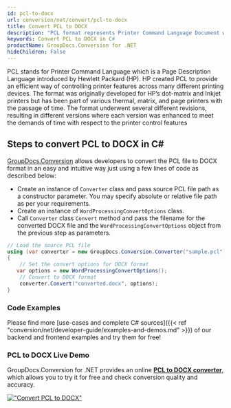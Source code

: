 ```yaml
---
id: pcl-to-docx
url: conversion/net/convert/pcl-to-docx
title: Convert PCL to DOCX
description: "PCL format represents Printer Command Language Document with .pcl extension. Learn how to convert PCL to DOCX file programmatically in C# language using GroupDocs.Conversion for .NET library."
keywords: Convert PCL to DOCX in C#
productName: GroupDocs.Conversion for .NET
hideChildren: False
---
```


PCL stands for Printer Command Language which is a Page Description Language introduced by Hewlett Packard (HP). HP created PCL to provide an efficient way of controlling printer features across many different printing devices. The format was originally developed for HP’s dot-matrix and Inkjet printers but has been part of various thermal, matrix, and page printers with the passage of time. The format underwent several different revisions, resulting in different versions where each version was enhanced to meet the demands of time with respect to the printer control features

## Steps to convert PCL to DOCX in C#

[GroupDocs.Conversion](https://products.groupdocs.com/conversion/net) allows developers to convert the PCL file to DOCX format in an easy and intuitive way just using a few lines of code as described below:

* Create an instance of `Converter` class and pass source PCL file path as a constructor parameter. You may specify absolute or relative file path as per your requirements. 
* Create an instance of `WordProcessingConvertOptions` class.
* Call `Converter` class `Convert` method and pass the filename for the converted DOCX file and the `WordProcessingConvertOptions` object from the previous step as parameters.

```csharp
// Load the source PCL file
using (var converter = new GroupDocs.Conversion.Converter("sample.pcl"))
{
    // Set the convert options for DOCX format
   var options = new WordProcessingConvertOptions();
    // Convert to DOCX format
    converter.Convert("converted.docx", options);
}
```

### Code Examples

Please find more [use-cases and complete C# sources]({{< ref "conversion/net/developer-guide/examples-and-demos.md" >}}) of our backend and frontend examples and try them for free!

### PCL to DOCX Live Demo

GroupDocs.Conversion for .NET provides an online [**PCL to DOCX converter**](https://products.groupdocs.app/conversion/pcl-to-docx), which allows you to try it for free and check conversion quality and accuracy.

[!["Convert PCL to DOCX"](conversion/net/images/convert-to-docx/convert-pcl-to-docx.png)](https://products.groupdocs.app/conversion/pcl-to-docx)